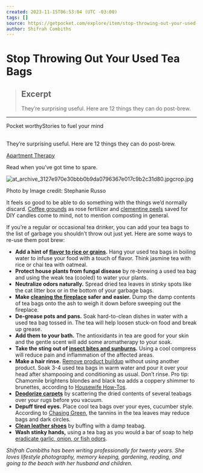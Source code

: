 ```yaml
---
created: 2023-11-15T06:53:04 (UTC -03:00)
tags: []
source: https://getpocket.com/explore/item/stop-throwing-out-your-used-tea-bags?utm_source=pocket-newtab-en-us
author: Shifrah Combiths
---
```


# Stop Throwing Out Your Used Tea Bags

> ## Excerpt
> They’re surprising useful. Here are 12 things they can do post-brew.

---
Pocket worthyStories to fuel your mind

## 

They’re surprising useful. Here are 12 things they can do post-brew.

[Apartment Therapy](https://www.apartmenttherapy.com/?utm_source=pocket)

Read when you’ve got time to spare.

![at_archive_3127e970e30bbb0b9da0796367e017c9b2c31d80.jpgcrop.jpg](https://pocket-syndicated-images.s3.amazonaws.com/5f356f9a3cb8b.jpg)

Photo by Image credit: Stephanie Russo

It feels so good to be able to do something with the things we’d normally discard. [Coffee grounds](https://www.apartmenttherapy.com/used-coffee-grounds-uses-tips-255344) as rose fertilizer and [clementine peels](https://www.apartmenttherapy.com/how-to-make-a-clementine-candle-video-1453) saved for DIY candles come to mind, not to mention composting in general.

If you’re a regular or occasional tea drinker, you can add your tea bags to the list of garbage you shouldn’t throw out just yet. Here are some ways to re-use them post brew:

-   **Add a hint of [flavor to rice or grains](http://www.naturallivingideas.com/used-tea-bags/).** Hang your used tea bags in boiling water to infuse your food with a touch of flavor. Think jasmine tea with rice or chai tea with oatmeal.
-   **Protect house plants from fungal disease** by re-brewing a used tea bag and using the weak tea (cooled) to water your plants.
-   **Neutralize odors naturally.** Spread dried tea leaves in stinky spots like the cat litter box or in the bottom of your garbage bags.
-   **Make [cleaning the fireplace](https://housewifehowtos.com/save-money/ways-reuse-tea-bags/) safer and easier.** Dump the damp contents of tea bags onto the ash to weigh it down before sweeping out the fireplace.
-   **De-grease pots and pans.** Soak hard-to-clean dishes in water with a used tea bag tossed in. The tea will help loosen stuck-on food and break up grease.
-   **Add them to your bath.** The antioxidants in tea are good for your skin and the gentle scent will add some aromatherapy to your soak.
-   **Take the sting out of [insect bites and sunburns](http://www.chasinggreen.org/article/25-ways-re-use-tea-bags/).** Using a cool compress will reduce pain and inflammation of the affected areas.
-   **Make a hair rinse.** [Remove product buildup](https://housewifehowtos.com/save-money/ways-reuse-tea-bags/) without using another product. Soak 3-4 used tea bags in warm water and pour it over your head after shampooing and conditioning as usual. Don’t rinse. Pro tip: Chamomile brightens blondes and black tea adds a coppery shimmer to brunettes, according to [Housewife How-Tos](https://housewifehowtos.com/save-money/ways-reuse-tea-bags/).
-   [**Deodorize carpets**](http://www.chasinggreen.org/article/25-ways-re-use-tea-bags/) by scattering the dried contents of several teabags over your rugs before you vacuum.
-   **Depuff tired eyes.** Place cool tea bags over your eyes, cucumber style. According to [Chasing Green](http://www.chasinggreen.org/article/25-ways-re-use-tea-bags/), the tannins in the tea leaves may reduce bags and dark circles.
-   **[Clean leather shoes](http://www.chasinggreen.org/article/25-ways-re-use-tea-bags/)** by buffing with a damp teabag.
-   **Wash stinky hands,** using a tea bag as you would a bar of soap to help [eradicate garlic, onion, or fish odors](http://boredomtherapy.com/hacks-for-tea-bags/).

_Shifrah Combiths has been writing professionally for twenty years. She loves lifestyle photography, memory keeping, gardening, reading, and going to the beach with her husband and children._
